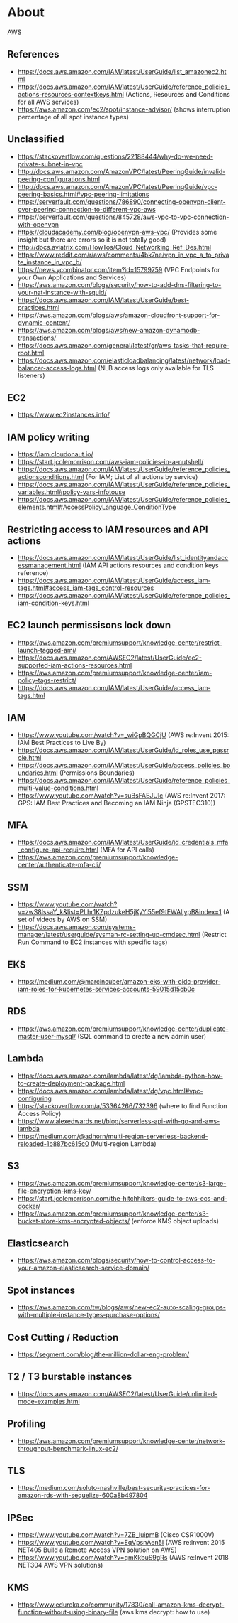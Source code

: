 # About

AWS


## References

- https://docs.aws.amazon.com/IAM/latest/UserGuide/list_amazonec2.html
- https://docs.aws.amazon.com/IAM/latest/UserGuide/reference_policies_actions-resources-contextkeys.html (Actions, Resources and Conditions for all AWS services)
- https://aws.amazon.com/ec2/spot/instance-advisor/ (shows interruption percentage of all spot instance types)


## Unclassified

- https://stackoverflow.com/questions/22188444/why-do-we-need-private-subnet-in-vpc
- http://docs.aws.amazon.com/AmazonVPC/latest/PeeringGuide/invalid-peering-configurations.html
- http://docs.aws.amazon.com/AmazonVPC/latest/PeeringGuide/vpc-peering-basics.html#vpc-peering-limitations
- https://serverfault.com/questions/786890/connecting-openvpn-client-over-peering-connection-to-different-vpc-aws
- https://serverfault.com/questions/845728/aws-vpc-to-vpc-connection-with-openvpn
- https://cloudacademy.com/blog/openvpn-aws-vpc/  (Provides some insight but there are errors so it is not totally good)
- http://docs.aviatrix.com/HowTos/Cloud_Networking_Ref_Des.html
- https://www.reddit.com/r/aws/comments/4bk7ne/vpn_in_vpc_a_to_private_instance_in_vpc_b/
- https://news.ycombinator.com/item?id=15799759 (VPC Endpoints for your Own Applications and Services)
- https://aws.amazon.com/blogs/security/how-to-add-dns-filtering-to-your-nat-instance-with-squid/
- https://docs.aws.amazon.com/IAM/latest/UserGuide/best-practices.html
- https://aws.amazon.com/blogs/aws/amazon-cloudfront-support-for-dynamic-content/
- https://aws.amazon.com/blogs/aws/new-amazon-dynamodb-transactions/
- https://docs.aws.amazon.com/general/latest/gr/aws_tasks-that-require-root.html
- https://docs.aws.amazon.com/elasticloadbalancing/latest/network/load-balancer-access-logs.html (NLB access logs only available for TLS listeners)


## EC2

- https://www.ec2instances.info/


## IAM policy writing

- https://iam.cloudonaut.io/
- https://start.jcolemorrison.com/aws-iam-policies-in-a-nutshell/
- https://docs.aws.amazon.com/IAM/latest/UserGuide/reference_policies_actionsconditions.html (For IAM; List of all actions by service)
- https://docs.aws.amazon.com/IAM/latest/UserGuide/reference_policies_variables.html#policy-vars-infotouse
- https://docs.aws.amazon.com/IAM/latest/UserGuide/reference_policies_elements.html#AccessPolicyLanguage_ConditionType


## Restricting access to IAM resources and API actions

- https://docs.aws.amazon.com/IAM/latest/UserGuide/list_identityandaccessmanagement.html (IAM API actions resources and condition keys reference)
- https://docs.aws.amazon.com/IAM/latest/UserGuide/access_iam-tags.html#access_iam-tags_control-resources
- https://docs.aws.amazon.com/IAM/latest/UserGuide/reference_policies_iam-condition-keys.html


## EC2 launch permissisons lock down

- https://aws.amazon.com/premiumsupport/knowledge-center/restrict-launch-tagged-ami/
- https://docs.aws.amazon.com/AWSEC2/latest/UserGuide/ec2-supported-iam-actions-resources.html
- https://aws.amazon.com/premiumsupport/knowledge-center/iam-policy-tags-restrict/
- https://docs.aws.amazon.com/IAM/latest/UserGuide/access_iam-tags.html


## IAM

- https://www.youtube.com/watch?v=_wiGpBQGCjU (AWS re:Invent 2015: IAM Best Practices to Live By)
- https://docs.aws.amazon.com/IAM/latest/UserGuide/id_roles_use_passrole.html
- https://docs.aws.amazon.com/IAM/latest/UserGuide/access_policies_boundaries.html (Permissions Boundaries)
- https://docs.aws.amazon.com/IAM/latest/UserGuide/reference_policies_multi-value-conditions.html
- https://www.youtube.com/watch?v=suBsFAEJUIc (AWS re:Invent 2017: GPS: IAM Best Practices and Becoming an IAM Ninja (GPSTEC310))


## MFA

- https://docs.aws.amazon.com/IAM/latest/UserGuide/id_credentials_mfa_configure-api-require.html  (MFA for API calls)
- https://aws.amazon.com/premiumsupport/knowledge-center/authenticate-mfa-cli/


## SSM

- https://www.youtube.com/watch?v=zwS8lssaY_k&list=PLhr1KZpdzukeH5jKyYi55ef9tEWAllypB&index=1 (A set of videos by AWS on SSM)
- https://docs.aws.amazon.com/systems-manager/latest/userguide/sysman-rc-setting-up-cmdsec.html (Restrict Run Command to EC2 instances with specific tags)


## EKS

- https://medium.com/@marcincuber/amazon-eks-with-oidc-provider-iam-roles-for-kubernetes-services-accounts-59015d15cb0c


## RDS

- https://aws.amazon.com/premiumsupport/knowledge-center/duplicate-master-user-mysql/ (SQL command to create a new admin user)


## Lambda

- https://docs.aws.amazon.com/lambda/latest/dg/lambda-python-how-to-create-deployment-package.html
- https://docs.aws.amazon.com/lambda/latest/dg/vpc.html#vpc-configuring
- https://stackoverflow.com/a/53364266/732396 (where to find Function Access Policy)
- https://www.alexedwards.net/blog/serverless-api-with-go-and-aws-lambda
- https://medium.com/@adhorn/multi-region-serverless-backend-reloaded-1b887bc615c0 (Multi-region Lambda)


## S3

- https://aws.amazon.com/premiumsupport/knowledge-center/s3-large-file-encryption-kms-key/
- https://start.jcolemorrison.com/the-hitchhikers-guide-to-aws-ecs-and-docker/
- https://aws.amazon.com/premiumsupport/knowledge-center/s3-bucket-store-kms-encrypted-objects/ (enforce KMS object uploads)


## Elasticsearch

- https://aws.amazon.com/blogs/security/how-to-control-access-to-your-amazon-elasticsearch-service-domain/


## Spot instances

- https://aws.amazon.com/tw/blogs/aws/new-ec2-auto-scaling-groups-with-multiple-instance-types-purchase-options/


## Cost Cutting / Reduction

- https://segment.com/blog/the-million-dollar-eng-problem/


## T2 / T3 burstable instances

- https://docs.aws.amazon.com/AWSEC2/latest/UserGuide/unlimited-mode-examples.html


## Profiling

- https://aws.amazon.com/premiumsupport/knowledge-center/network-throughput-benchmark-linux-ec2/


## TLS

- https://medium.com/soluto-nashville/best-security-practices-for-amazon-rds-with-sequelize-600a8b497804


## IPSec

- https://www.youtube.com/watch?v=7ZB_luipmB (Cisco CSR1000V)
- https://www.youtube.com/watch?v=EqVpsnAen5I (AWS re:Invent 2015 NET405 Build a Remote Access VPN solution on AWS)
- https://www.youtube.com/watch?v=qmKkbuS9gRs (AWS re:Invent 2018 NET304 AWS VPN solutions)


## KMS

- https://www.edureka.co/community/17830/call-amazon-kms-decrypt-function-without-using-binary-file (aws kms decrypt: how to use)
